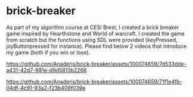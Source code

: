 # brick-breaker
As part of my algorithm course at CESI Brest, I created a brick breaker game inspired by Hearthstone and World of warcraft. 
I created the game from scratch but the functions using SDL were provided (keyPressed, joyButtonpressed for instance).
Please find below 2 videos that introduce my game (both if you win or lose).




https://github.com/Anaderis/brick-breaker/assets/100074659/7d533dde-a431-42d7-891e-d9d5813b2266


https://github.com/Anaderis/brick-breaker/assets/100074659/71f1e4fb-04df-4c91-93a2-f23b409f039e


